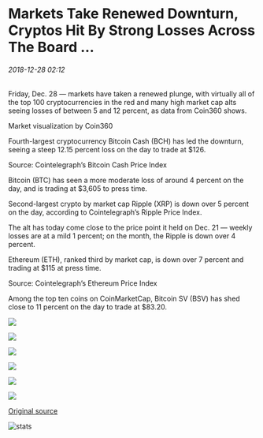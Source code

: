 # Markets Take Renewed Downturn, Cryptos Hit By Strong Losses Across The Board ...

###### 2018-12-28 02:12

Friday, Dec. 28 — markets have taken a renewed plunge, with virtually all of the top 100 cryptocurrencies in the red and many high market cap alts seeing losses of between 5 and 12 percent, as data from Coin360 shows.

Market visualization by Coin360

Fourth-largest cryptocurrency Bitcoin Cash (BCH) has led the downturn, seeing a steep 12.15 percent loss on the day to trade at $126.

Source: Cointelegraph’s Bitcoin Cash Price Index

Bitcoin (BTC) has seen a more moderate loss of around 4 percent on the day, and is trading at $3,605 to press time.

Second-largest crypto by market cap Ripple (XRP) is down over 5 percent on the day, according to Cointelegraph’s Ripple Price Index.

The alt has today come close to the price point it held on Dec. 21 — weekly losses are at a mild 1 percent; on the month, the Ripple is down over 4 percent.

Ethereum (ETH), ranked third by market cap, is down over 7 percent and trading at $115 at press time.

Source: Cointelegraph’s Ethereum Price Index

Among the top ten coins on CoinMarketCap, Bitcoin SV (BSV) has shed close to 11 percent on the day to trade at $83.20.

![](https://s3.cointelegraph.com/storage/uploads/view/68a4cc2a73e3fbcae146c406c28f2bd4.png)

![](https://s3.cointelegraph.com/storage/uploads/view/c5c20b6ddb659ff32efb38a8200bd5ca.png)

![](https://s3.cointelegraph.com/storage/uploads/view/168811ff9b3111ebce42a88df3a08986.png)

![](https://s3.cointelegraph.com/storage/uploads/view/3392d1b4409a99bab1499f2fd9456904.png)

![](https://s3.cointelegraph.com/storage/uploads/view/e6c3b7c63012f59adf27f4bcaf33298d.png)

![](https://s3.cointelegraph.com/storage/uploads/view/bdd259d6aaf4756bdb60b7f8be61113a.png)

[Original source](https://cointelegraph.com/news/markets-take-renewed-downturn-cryptos-hit-by-strong-losses-across-the-board)

![stats](https://c.statcounter.com/11760860/0/a89fa40b/1/ "stats")
